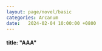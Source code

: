 ```yaml
---
layout: page/novel/basic
categories: Arcanum
date:   2024-02-04 10:00:00 +0800
---
```


#### title: "AAA"
